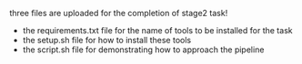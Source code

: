three files are uploaded for the completion of stage2 task!
- the requirements.txt file for the name of tools to be installed for the task
- the setup.sh file for how to install these tools
- the script.sh file for demonstrating how to approach the pipeline 
